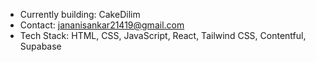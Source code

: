 - Currently building: CakeDilim
- Contact: jananisankar21419@gmail.com
-  Tech Stack: HTML, CSS, JavaScript, React, Tailwind CSS, Contentful, Supabase
 

